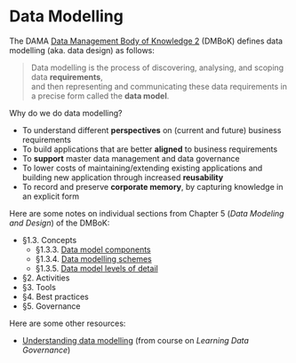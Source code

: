 # Data Modelling

The DAMA [Data Management Body of Knowledge 2](https://www.dama.org/cpages/body-of-knowledge) (DMBoK) defines data modelling (aka. data design) as follows:

> Data modelling is the process of discovering, analysing, and scoping data **requirements**,  
> and then representing and communicating these data requirements in a precise form called the **data model**.

Why do we do data modelling?
- To understand different **perspectives** on (current and future) business requirements
- To build applications that are better **aligned** to business requirements
- To **support** master data management and data governance
- To lower costs of maintaining/extending existing applications and building new application through increased **reusability**
- To record and preserve **corporate memory**, by capturing knowledge in an explicit form

Here are some notes on individual sections from Chapter 5 (*Data Modeling and Design*) of the DMBoK:
- §1.3. Concepts
  - §1.3.3. [Data model components](DMBoK-data_model_components.md)
  - §1.3.4. [Data modelling schemes](DMBoK-data_modeling_schemes.md)
  - §1.3.5. [Data model levels of detail](DMBoK-data_model_levels.md)
- §2. Activities
- §3. Tools
- §4. Best practices
- §5. Governance

Here are some other resources:
- [Understanding data modelling](other/Reichental.md) (from course on *Learning Data Governance*)
